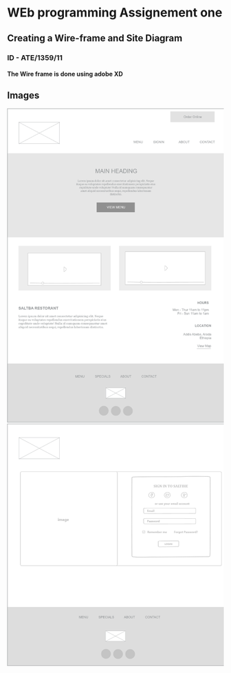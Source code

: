 # WEb programming Assignement one

## Creating a Wire-frame and Site Diagram

### ID - ATE/1359/11

#### The Wire frame is done using adobe XD

## Images

![Home page](https://github.com/ab3lT/ATE-1359-11/blob/main/Design/Web%20Home%20Page.png)
![AAccount](https://github.com/ab3lT/ATE-1359-11/blob/main/Design/Web%20Log%20in%20Account%20Page.png)
